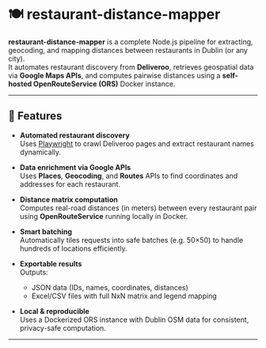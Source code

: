 # 🍽️ restaurant-distance-mapper

**restaurant-distance-mapper** is a complete Node.js pipeline for extracting, geocoding, and mapping distances between restaurants in Dublin (or any city).  
It automates restaurant discovery from **Deliveroo**, retrieves geospatial data via **Google Maps APIs**, and computes pairwise distances using a **self-hosted OpenRouteService (ORS)** Docker instance.

---

## 🚀 Features

- **Automated restaurant discovery**  
  Uses [Playwright](https://playwright.dev/) to crawl Deliveroo pages and extract restaurant names dynamically.

- **Data enrichment via Google APIs**  
  Uses **Places**, **Geocoding**, and **Routes** APIs to find coordinates and addresses for each restaurant.

- **Distance matrix computation**  
  Computes real-road distances (in meters) between every restaurant pair using **OpenRouteService** running locally in Docker.

- **Smart batching**  
  Automatically tiles requests into safe batches (e.g. 50×50) to handle hundreds of locations efficiently.

- **Exportable results**  
  Outputs:
  - JSON data (IDs, names, coordinates, distances)
  - Excel/CSV files with full NxN matrix and legend mapping

- **Local & reproducible**  
  Uses a Dockerized ORS instance with Dublin OSM data for consistent, privacy-safe computation.

---

